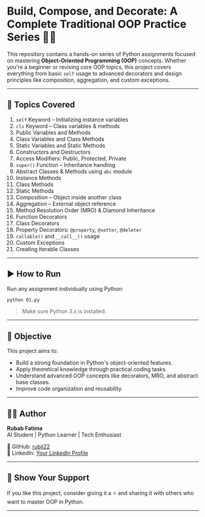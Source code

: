 # Build, Compose, and Decorate: A Complete Traditional OOP Practice Series 🧠📘

This repository contains a hands-on series of Python assignments focused on mastering **Object-Oriented Programming (OOP)** concepts. Whether you're a beginner or revising core OOP topics, this project covers everything from basic `self` usage to advanced decorators and design principles like composition, aggregation, and custom exceptions.

---

## 🧩 Topics Covered

1. `self` Keyword – Initializing instance variables  
2. `cls` Keyword – Class variables & methods  
3. Public Variables and Methods  
4. Class Variables and Class Methods  
5. Static Variables and Static Methods  
6. Constructors and Destructors  
7. Access Modifiers: Public, Protected, Private  
8. `super()` Function – Inheritance handling  
9. Abstract Classes & Methods using `abc` module  
10. Instance Methods  
11. Class Methods  
12. Static Methods  
13. Composition – Object inside another class  
14. Aggregation – External object reference  
15. Method Resolution Order (MRO) & Diamond Inheritance  
16. Function Decorators  
17. Class Decorators  
18. Property Decorators: `@property`, `@setter`, `@deleter`  
19. `callable()` and `__call__()` usage  
20. Custom Exceptions  
21. Creating Iterable Classes  

---


## ▶️ How to Run

Run any assignment individually using Python:

```bash
python 01.py
```

> Make sure Python 3.x is installed.

---

## 🎯 Objective

This project aims to:

- Build a strong foundation in Python's object-oriented features.
- Apply theoretical knowledge through practical coding tasks.
- Understand advanced OOP concepts like decorators, MRO, and abstract base classes.
- Improve code organization and reusability.

---

## 👩‍💻 Author

**Rubab Fatima**  
AI Student | Python Learner | Tech Enthusiast  

🔗 GitHub: [rubii22](https://github.com/rubii22)  
🔗 LinkedIn: [Your LinkedIn Profile](https://www.linkedin.com/in/rubab-fatima-3636242b5/)

---

## 🌟 Show Your Support

If you like this project, consider giving it a ⭐️ and sharing it with others who want to master OOP in Python.

---

